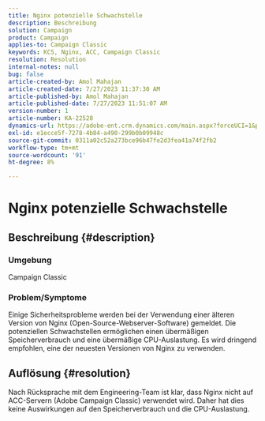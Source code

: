 ```yaml
---
title: Nginx potenzielle Schwachstelle
description: Beschreibung
solution: Campaign
product: Campaign
applies-to: Campaign Classic
keywords: KCS, Nginx, ACC, Campaign Classic
resolution: Resolution
internal-notes: null
bug: false
article-created-by: Amol Mahajan
article-created-date: 7/27/2023 11:37:30 AM
article-published-by: Amol Mahajan
article-published-date: 7/27/2023 11:51:07 AM
version-number: 1
article-number: KA-22528
dynamics-url: https://adobe-ent.crm.dynamics.com/main.aspx?forceUCI=1&pagetype=entityrecord&etn=knowledgearticle&id=2f24ebf6-712c-ee11-bdf4-6045bd006079
exl-id: e1ecce5f-7278-4b84-a490-299b0b09948c
source-git-commit: 0311a02c52a273bce96b47fe2d3fea41a74f2fb2
workflow-type: tm+mt
source-wordcount: '91'
ht-degree: 8%

---
```


# Nginx potenzielle Schwachstelle

## Beschreibung {#description}


### <b>Umgebung</b>

Campaign Classic



### <b>Problem/Symptome</b>

Einige Sicherheitsprobleme werden bei der Verwendung einer älteren Version von Nginx (Open-Source-Webserver-Software) gemeldet. Die potenziellen Schwachstellen ermöglichen einen übermäßigen Speicherverbrauch und eine übermäßige CPU-Auslastung. Es wird dringend empfohlen, eine der neuesten Versionen von Nginx zu verwenden.


## Auflösung {#resolution}


Nach Rücksprache mit dem Engineering-Team ist klar, dass Nginx nicht auf ACC-Servern (Adobe Campaign Classic) verwendet wird. Daher hat dies keine Auswirkungen auf den Speicherverbrauch und die CPU-Auslastung.
